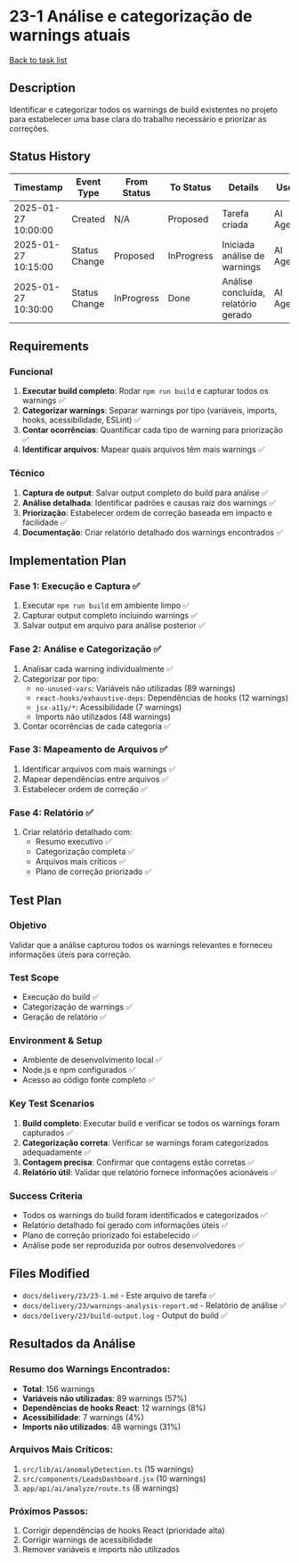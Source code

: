 # 23-1 Análise e categorização de warnings atuais

[Back to task list](./tasks.md)

## Description

Identificar e categorizar todos os warnings de build existentes no projeto para estabelecer uma base clara do trabalho necessário e priorizar as correções.

## Status History

| Timestamp | Event Type | From Status | To Status | Details | User |
|-----------|------------|-------------|-----------|---------|------|
| 2025-01-27 10:00:00 | Created | N/A | Proposed | Tarefa criada | AI Agent |
| 2025-01-27 10:15:00 | Status Change | Proposed | InProgress | Iniciada análise de warnings | AI Agent |
| 2025-01-27 10:30:00 | Status Change | InProgress | Done | Análise concluída, relatório gerado | AI Agent |

## Requirements

### Funcional
1. **Executar build completo**: Rodar `npm run build` e capturar todos os warnings ✅
2. **Categorizar warnings**: Separar warnings por tipo (variáveis, imports, hooks, acessibilidade, ESLint) ✅
3. **Contar ocorrências**: Quantificar cada tipo de warning para priorização ✅
4. **Identificar arquivos**: Mapear quais arquivos têm mais warnings ✅

### Técnico
1. **Captura de output**: Salvar output completo do build para análise ✅
2. **Análise detalhada**: Identificar padrões e causas raiz dos warnings ✅
3. **Priorização**: Estabelecer ordem de correção baseada em impacto e facilidade ✅
4. **Documentação**: Criar relatório detalhado dos warnings encontrados ✅

## Implementation Plan

### Fase 1: Execução e Captura ✅
1. Executar `npm run build` em ambiente limpo ✅
2. Capturar output completo incluindo warnings ✅
3. Salvar output em arquivo para análise posterior ✅

### Fase 2: Análise e Categorização ✅
1. Analisar cada warning individualmente ✅
2. Categorizar por tipo:
   - `no-unused-vars`: Variáveis não utilizadas (89 warnings)
   - `react-hooks/exhaustive-deps`: Dependências de hooks (12 warnings)
   - `jsx-a11y/*`: Acessibilidade (7 warnings)
   - Imports não utilizados (48 warnings)
3. Contar ocorrências de cada categoria ✅

### Fase 3: Mapeamento de Arquivos ✅
1. Identificar arquivos com mais warnings ✅
2. Mapear dependências entre arquivos ✅
3. Estabelecer ordem de correção ✅

### Fase 4: Relatório ✅
1. Criar relatório detalhado com:
   - Resumo executivo ✅
   - Categorização completa ✅
   - Arquivos mais críticos ✅
   - Plano de correção priorizado ✅

## Test Plan

### Objetivo
Validar que a análise capturou todos os warnings relevantes e forneceu informações úteis para correção.

### Test Scope
- Execução do build ✅
- Categorização de warnings ✅
- Geração de relatório ✅

### Environment & Setup
- Ambiente de desenvolvimento local ✅
- Node.js e npm configurados ✅
- Acesso ao código fonte completo ✅

### Key Test Scenarios
1. **Build completo**: Executar build e verificar se todos os warnings foram capturados ✅
2. **Categorização correta**: Verificar se warnings foram categorizados adequadamente ✅
3. **Contagem precisa**: Confirmar que contagens estão corretas ✅
4. **Relatório útil**: Validar que relatório fornece informações acionáveis ✅

### Success Criteria
- Todos os warnings do build foram identificados e categorizados ✅
- Relatório detalhado foi gerado com informações úteis ✅
- Plano de correção priorizado foi estabelecido ✅
- Análise pode ser reproduzida por outros desenvolvedores ✅

## Files Modified

- `docs/delivery/23/23-1.md` - Este arquivo de tarefa ✅
- `docs/delivery/23/warnings-analysis-report.md` - Relatório de análise ✅
- `docs/delivery/23/build-output.log` - Output do build ✅

## Resultados da Análise

### Resumo dos Warnings Encontrados:
- **Total**: 156 warnings
- **Variáveis não utilizadas**: 89 warnings (57%)
- **Dependências de hooks React**: 12 warnings (8%)
- **Acessibilidade**: 7 warnings (4%)
- **Imports não utilizados**: 48 warnings (31%)

### Arquivos Mais Críticos:
1. `src/lib/ai/anomalyDetection.ts` (15 warnings)
2. `src/components/LeadsDashboard.jsx` (10 warnings)
3. `app/api/ai/analyze/route.ts` (8 warnings)

### Próximos Passos:
1. Corrigir dependências de hooks React (prioridade alta)
2. Corrigir warnings de acessibilidade
3. Remover variáveis e imports não utilizados 